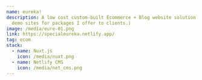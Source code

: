 ```yaml
---
name: eureka!
description: A low cost custom-built Ecommerce + Blog website solution. (Part of
  demo sites for packages I offer to clients.)
image: /media/eure-01.png
link: https://specialeureka.netlify.app/
tag: ecom
stack:
  - name: Nuxt.js
    icon: /media/nuxt.png
  - name: Netlify CMS
    icon: /media/net_cms.png
---
```

